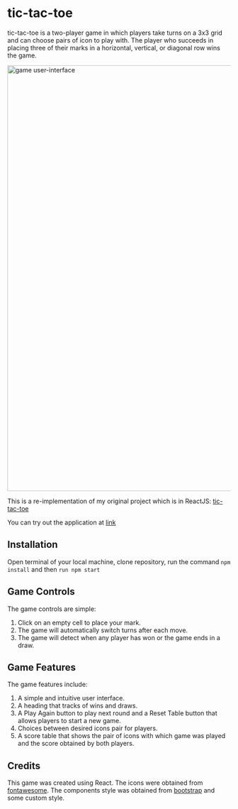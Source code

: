 # tic-tac-toe

tic-tac-toe is a two-player game in which players take turns on a 3x3 grid and can choose pairs of icon to play with. 
The player who succeeds in placing three of their marks in a horizontal, vertical, or diagonal row wins the game.

   <img width="960" alt="game user-interface" src="https://github.com/chauhanshilpa/tic-tac-toe/assets/101130846/2cd87d2d-7ba3-4567-9533-28dd256e7b04">
 
 This is a re-implementation of my original project which is in ReactJS: [tic-tac-toe](https://github.com/chauhanshilpa/tic-tac-toe)

 You can try out the application at [link](tic-tac-toe-next-zeta.vercel.app)

## Installation

 Open terminal of your local machine, clone repository, run the command `npm install` and  then `run npm start`

## Game Controls

The game controls are simple:

1) Click on an empty cell to place your mark.
2) The game will automatically switch turns after each move.
3) The game will detect when any player has won or the game ends in a draw.

## Game Features

The game features include:

1) A simple and intuitive user interface.
2) A heading that tracks of wins and draws.
3) A Play Again button to play next round and a Reset Table button that allows players to start a new game.
4) Choices between desired icons pair for players.
5) A score table that shows the pair of icons with which game was played and the score obtained by both players.

## Credits

This game was created using React. The icons were obtained from [fontawesome](https://fontawesome.com/). The components style was obtained from [bootstrap](https://getbootstrap.com/) and some custom style.

